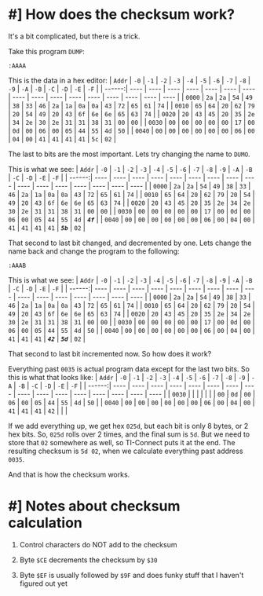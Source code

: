 # #] How does the checksum work?
It's a bit complicated, but there is a trick.

Take this program `DUMP`:
```
:AAAA
```
This is the data in a hex editor:
| `Addr` | `-0` | `-1` | `-2` | `-3` | `-4` | `-5` | `-6` | `-7` | `-8` | `-9` | `-A` | `-B` | `-C` | `-D` | `-E` | `-F` |
| ------:| ---- | ---- | ---- | ---- | ---- | ---- | ---- | ---- | ---- | ---- | ---- | ---- | ---- | ---- | ---- | ---- |
| `0000` | `2a` | `2a` | `54` | `49` | `38` | `33` | `46` | `2a` | `1a` | `0a` | `0a` | `43` | `72` | `65` | `61` | `74` | 
| `0010` | `65` | `64` | `20` | `62` | `79` | `20` | `54` | `49` | `20` | `43` | `6f` | `6e` | `6e` | `65` | `63` | `74` | 
| `0020` | `20` | `43` | `45` | `20` | `35` | `2e` | `34` | `2e` | `30` | `2e` | `31` | `31` | `38` | `31` | `00` | `00` | 
| `0030` | `00` | `00` | `00` | `00` | `00` | `17` | `00` | `0d` | `00` | `06` | `00` | `05` | `44` | `55` | `4d` | `50` | 
| `0040` | `00` | `00` | `00` | `00` | `00` | `00` | `06` | `00` | `04` | `00` | `41` | `41` | `41` | `41` | `5c` | `02` |

The last to bits are the most important. Lets try changing the name to `DUMO`.

This is what we see:
| `Addr` | `-0` | `-1` | `-2` | `-3` | `-4` | `-5` | `-6` | `-7` | `-8` | `-9` | `-A` | `-B` | `-C` | `-D` | `-E` | `-F` |
| ------:| ---- | ---- | ---- | ---- | ---- | ---- | ---- | ---- | ---- | ---- | ---- | ---- | ---- | ---- | ---- | ---- |
| `0000` | `2a` | `2a` | `54` | `49` | `38` | `33` | `46` | `2a` | `1a` | `0a` | `0a` | `43` | `72` | `65` | `61` | `74` | 
| `0010` | `65` | `64` | `20` | `62` | `79` | `20` | `54` | `49` | `20` | `43` | `6f` | `6e` | `6e` | `65` | `63` | `74` | 
| `0020` | `20` | `43` | `45` | `20` | `35` | `2e` | `34` | `2e` | `30` | `2e` | `31` | `31` | `38` | `31` | `00` | `00` | 
| `0030` | `00` | `00` | `00` | `00` | `00` | `17` | `00` | `0d` | `00` | `06` | `00` | `05` | `44` | `55` | `4d` | ***`4f`*** | 
| `0040` | `00` | `00` | `00` | `00` | `00` | `00` | `06` | `00` | `04` | `00` | `41` | `41` | `41` | `41` | ***`5b`*** | `02` |

That second to last bit changed, and decremented by one.
Lets change the name back and change the program to the following:
```
:AAAB
```
This is what we see:
| `Addr` | `-0` | `-1` | `-2` | `-3` | `-4` | `-5` | `-6` | `-7` | `-8` | `-9` | `-A` | `-B` | `-C` | `-D` | `-E` | `-F` |
| ------:| ---- | ---- | ---- | ---- | ---- | ---- | ---- | ---- | ---- | ---- | ---- | ---- | ---- | ---- | ---- | ---- |
| `0000` | `2a` | `2a` | `54` | `49` | `38` | `33` | `46` | `2a` | `1a` | `0a` | `0a` | `43` | `72` | `65` | `61` | `74` | 
| `0010` | `65` | `64` | `20` | `62` | `79` | `20` | `54` | `49` | `20` | `43` | `6f` | `6e` | `6e` | `65` | `63` | `74` | 
| `0020` | `20` | `43` | `45` | `20` | `35` | `2e` | `34` | `2e` | `30` | `2e` | `31` | `31` | `38` | `31` | `00` | `00` | 
| `0030` | `00` | `00` | `00` | `00` | `00` | `17` | `00` | `0d` | `00` | `06` | `00` | `05` | `44` | `55` | `4d` | `50` | 
| `0040` | `00` | `00` | `00` | `00` | `00` | `00` | `06` | `00` | `04` | `00` | `41` | `41` | `41` | ***`42`*** | ***`5d`*** | `02` |

That second to last bit incremented now. So how does it work?

Everything past `0035` is actual program data except for the last two bits. So this is what that looks like:
| `Addr` | `-0` | `-1` | `-2` | `-3` | `-4` | `-5` | `-6` | `-7` | `-8` | `-9` | `-A` | `-B` | `-C` | `-D` | `-E` | `-F` |
| ------:| ---- | ---- | ---- | ---- | ---- | ---- | ---- | ---- | ---- | ---- | ---- | ---- | ---- | ---- | ---- | ---- |
| `0030` |      |      |      |      |      |      | `00` | `0d` | `00` | `06` | `00` | `05` | `44` | `55` | `4d` | `50` | 
| `0040` | `00` | `00` | `00` | `00` | `00` | `00` | `06` | `00` | `04` | `00` | `41` | `41` | `41` | `42` |      |      |

If we add everything up, we get hex `025d`, but each bit is only 8 bytes, or 2 hex bits. So, `025d` rolls over 2 times, and
the final sum is `5d`. But we need to store that `02` somewhere as well, so TI-Connect puts it at the end. The resulting checksum
is `5d 02`, when we calculate everything past address `0035`.

And that is how the checksum works.

# #] Notes about checksum calculation
1. Control characters do NOT add to the checksum

2. Byte `$CE` decrements the checksum by `$30`

3. Byte `$EF` is usually followed by `$9F` and does funky stuff that I haven't figured out yet
